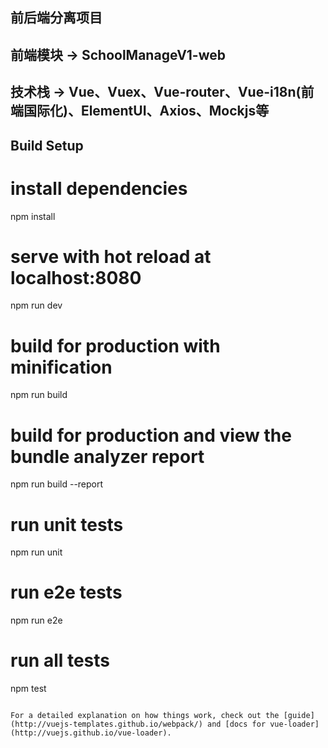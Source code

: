 ## 前后端分离项目
## 前端模块 -> SchoolManageV1-web
## 技术栈 -> Vue、Vuex、Vue-router、Vue-i18n(前端国际化)、ElementUI、Axios、Mockjs等

## Build Setup

# install dependencies
npm install

# serve with hot reload at localhost:8080
npm run dev

# build for production with minification
npm run build

# build for production and view the bundle analyzer report
npm run build --report

# run unit tests
npm run unit

# run e2e tests
npm run e2e

# run all tests
npm test
```

For a detailed explanation on how things work, check out the [guide](http://vuejs-templates.github.io/webpack/) and [docs for vue-loader](http://vuejs.github.io/vue-loader).
